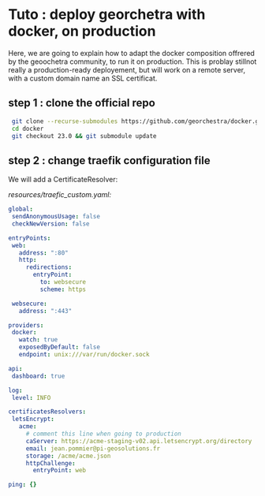 # Tuto : deploy georchetra with docker, on production

Here, we are going to explain how to adapt the docker
composition offrered by the geoochetra community,
 to run it  on production.
 This is problay stillnot really a production-ready deployement,
 but will work on a remote server, with a custom domain name an SSL
 certificat.

 ## step 1 : clone the official repo
```bash
 git clone --recurse-submodules https://github.com/georchestra/docker.git
 cd docker
 git checkout 23.0 && git submodule update

 ```
 ## step 2 : change traefik configuration file
 We will add a CertificateResolver:

*resources/traefic_custom.yaml:*
 ```yaml
 global: 
  sendAnonymousUsage: false
  checkNewVersion: false

entryPoints:
  web:
    address: ":80"
    http:
      redirections:
        entryPoint:
          to: websecure
          scheme: https

  websecure:
    address: ":443"

providers:
  docker:
    watch: true
    exposedByDefault: false
    endpoint: unix:///var/run/docker.sock

api:
  dashboard: true

log:
  level: INFO

certificatesResolvers:
  letsEncrypt:
    acme:
      # comment this line when going to production
      caServer: https://acme-staging-v02.api.letsencrypt.org/directory
      email: jean.pommier@pi-geosolutions.fr
      storage: /acme/acme.json
      httpChallenge:
        entryPoint: web

ping: {}
```